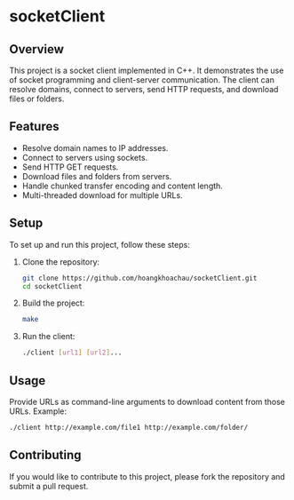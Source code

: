 # socketClient

## Overview
This project is a socket client implemented in C++. It demonstrates the use of socket programming and client-server communication. The client can resolve domains, connect to servers, send HTTP requests, and download files or folders.

## Features
- Resolve domain names to IP addresses.
- Connect to servers using sockets.
- Send HTTP GET requests.
- Download files and folders from servers.
- Handle chunked transfer encoding and content length.
- Multi-threaded download for multiple URLs.

## Setup
To set up and run this project, follow these steps:

1. Clone the repository:
    ```sh
    git clone https://github.com/hoangkhoachau/socketClient.git
    cd socketClient
    ```

2. Build the project:
    ```sh
    make
    ```

3. Run the client:
    ```sh
    ./client [url1] [url2]...
    ```

## Usage
Provide URLs as command-line arguments to download content from those URLs. Example:
```sh
./client http://example.com/file1 http://example.com/folder/
```

## Contributing
If you would like to contribute to this project, please fork the repository and submit a pull request.
